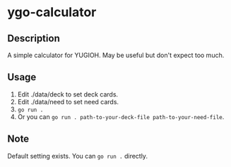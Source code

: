 # ygo-calculator
## Description
A simple calculator for YUGIOH. May be useful but don't expect too much.
## Usage
1. Edit ./data/deck to set deck cards.
2. Edit ./data/need to set need cards.
3. `go run .`
4. Or you can `go run . path-to-your-deck-file path-to-your-need-file`.
## Note
Default setting exists. You can `go run .` directly.